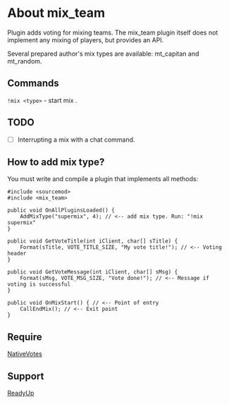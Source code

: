 # About mix_team
Plugin adds voting for mixing teams. The mix_team plugin itself does not implement any mixing of players, but provides an API. 

Several prepared author's mix types are available: mt_capitan and mt_random.

## Commands
`!mix <type>` - start mix <type>.

## TODO
- [ ] Interrupting a mix with a chat command.

## How to add mix type?
You must write and compile a plugin that implements all methods:
```
#include <sourcemod>
#include <mix_team>

public void OnAllPluginsLoaded() {
	AddMixType("supermix", 4); // <-- add mix type. Run: "!mix supermix"
}

public void GetVoteTitle(int iClient, char[] sTitle) {
	Format(sTitle, VOTE_TITLE_SIZE, "My vote title!"); // <-- Voting header
}

public void GetVoteMessage(int iClient, char[] sMsg) {
	Format(sMsg, VOTE_MSG_SIZE, "Vote done!"); // <-- Message if voting is successful
}

public void OnMixStart() { // <-- Point of entry
	CallEndMix(); // <-- Exit point
}
```

## Require
[NativeVotes](https://github.com/sapphonie/sourcemod-nativevotes-updated)

## Support
[ReadyUp](https://github.com/SirPlease/L4D2-Competitive-Rework/blob/master/addons/sourcemod/scripting/readyup.sp)
